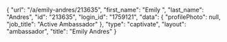 {
    "url": "\/a\/emily-andres\/213635",
    "first_name": "Emily ",
    "last_name": "Andres",
    "id": "213635",
    "login_id": "1759121",
    "data": {
        "profilePhoto": null,
        "job_title": "Active Ambassador"
    },
    "type": "captivate",
    "layout": "ambassador",
    "title": "Emily  Andres"
}